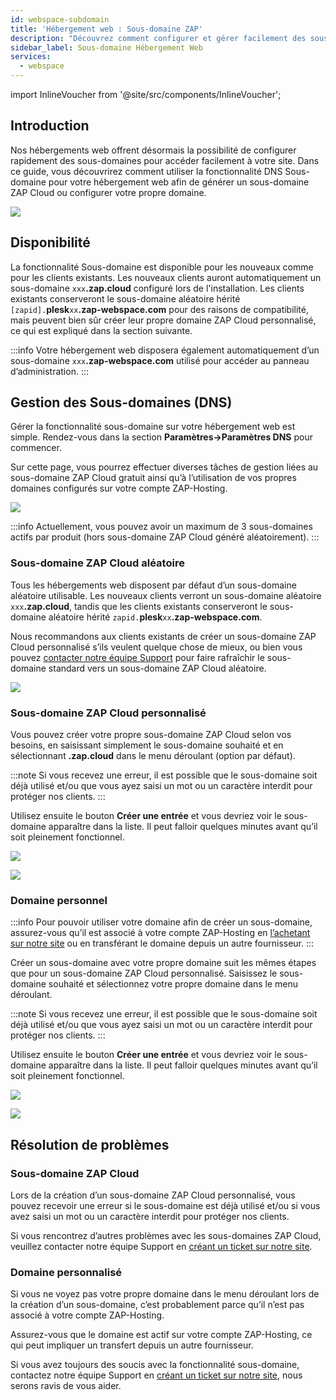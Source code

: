 ```yaml
---
id: webspace-subdomain
title: 'Hébergement web : Sous-domaine ZAP'
description: "Découvrez comment configurer et gérer facilement des sous-domaines pour votre hébergement web afin d'améliorer l'accès et la personnalisation de votre site → En savoir plus maintenant"
sidebar_label: Sous-domaine Hébergement Web
services:
  - webspace
---
```


import InlineVoucher from '@site/src/components/InlineVoucher';

## Introduction

Nos hébergements web offrent désormais la possibilité de configurer rapidement des sous-domaines pour accéder facilement à votre site. Dans ce guide, vous découvrirez comment utiliser la fonctionnalité DNS Sous-domaine pour votre hébergement web afin de générer un sous-domaine ZAP Cloud ou configurer votre propre domaine.

![](https://screensaver01.zap-hosting.com/index.php/s/RJTfQf9ARDkC3r4/preview)

<InlineVoucher />

## Disponibilité

La fonctionnalité Sous-domaine est disponible pour les nouveaux comme pour les clients existants. Les nouveaux clients auront automatiquement un sous-domaine `xxx`**.zap.cloud** configuré lors de l'installation. Les clients existants conserveront le sous-domaine aléatoire hérité `[zapid].`**plesk**`xx`**.zap-webspace.com** pour des raisons de compatibilité, mais peuvent bien sûr créer leur propre domaine ZAP Cloud personnalisé, ce qui est expliqué dans la section suivante.

:::info
Votre hébergement web disposera également automatiquement d’un sous-domaine `xxx`**.zap-webspace.com** utilisé pour accéder au panneau d’administration.
:::

## Gestion des Sous-domaines (DNS)

Gérer la fonctionnalité sous-domaine sur votre hébergement web est simple. Rendez-vous dans la section **Paramètres->Paramètres DNS** pour commencer.

Sur cette page, vous pourrez effectuer diverses tâches de gestion liées au sous-domaine ZAP Cloud gratuit ainsi qu’à l’utilisation de vos propres domaines configurés sur votre compte ZAP-Hosting.

![](https://screensaver01.zap-hosting.com/index.php/s/QZ4aJJLkKz59g9w/preview)

:::info
Actuellement, vous pouvez avoir un maximum de 3 sous-domaines actifs par produit (hors sous-domaine ZAP Cloud généré aléatoirement).
:::

### Sous-domaine ZAP Cloud aléatoire

Tous les hébergements web disposent par défaut d’un sous-domaine aléatoire utilisable. Les nouveaux clients verront un sous-domaine aléatoire `xxx`**.zap.cloud**, tandis que les clients existants conserveront le sous-domaine aléatoire hérité `zapid.`**plesk**`xx`**.zap-webspace.com**.

Nous recommandons aux clients existants de créer un sous-domaine ZAP Cloud personnalisé s’ils veulent quelque chose de mieux, ou bien vous pouvez [contacter notre équipe Support](https://zap-hosting.com/en/customer/support/) pour faire rafraîchir le sous-domaine standard vers un sous-domaine ZAP Cloud aléatoire.

![](https://screensaver01.zap-hosting.com/index.php/s/XbrGeT5mH98tPEj/preview)

### Sous-domaine ZAP Cloud personnalisé

Vous pouvez créer votre propre sous-domaine ZAP Cloud selon vos besoins, en saisissant simplement le sous-domaine souhaité et en sélectionnant **.zap.cloud** dans le menu déroulant (option par défaut).

:::note
Si vous recevez une erreur, il est possible que le sous-domaine soit déjà utilisé et/ou que vous ayez saisi un mot ou un caractère interdit pour protéger nos clients.
:::

Utilisez ensuite le bouton **Créer une entrée** et vous devriez voir le sous-domaine apparaître dans la liste. Il peut falloir quelques minutes avant qu’il soit pleinement fonctionnel.

![](https://screensaver01.zap-hosting.com/index.php/s/odqKSyzXRLi5zRx/preview)

![](https://screensaver01.zap-hosting.com/index.php/s/yWmt4j3nWEgbN6K/preview)

### Domaine personnel

:::info
Pour pouvoir utiliser votre domaine afin de créer un sous-domaine, assurez-vous qu’il est associé à votre compte ZAP-Hosting en [l’achetant sur notre site](https://zap-hosting.com/en/shop/product/domain/) ou en transférant le domaine depuis un autre fournisseur.
:::

Créer un sous-domaine avec votre propre domaine suit les mêmes étapes que pour un sous-domaine ZAP Cloud personnalisé. Saisissez le sous-domaine souhaité et sélectionnez votre propre domaine dans le menu déroulant.

:::note
Si vous recevez une erreur, il est possible que le sous-domaine soit déjà utilisé et/ou que vous ayez saisi un mot ou un caractère interdit pour protéger nos clients.
:::

Utilisez ensuite le bouton **Créer une entrée** et vous devriez voir le sous-domaine apparaître dans la liste. Il peut falloir quelques minutes avant qu’il soit pleinement fonctionnel.

![](https://screensaver01.zap-hosting.com/index.php/s/Xoe8c4T9TNpby27/preview)

![](https://screensaver01.zap-hosting.com/index.php/s/AX9yFSb3nRNoKiF/preview)

## Résolution de problèmes

### Sous-domaine ZAP Cloud

Lors de la création d’un sous-domaine ZAP Cloud personnalisé, vous pouvez recevoir une erreur si le sous-domaine est déjà utilisé et/ou si vous avez saisi un mot ou un caractère interdit pour protéger nos clients.

Si vous rencontrez d’autres problèmes avec les sous-domaines ZAP Cloud, veuillez contacter notre équipe Support en [créant un ticket sur notre site](https://zap-hosting.com/en/customer/support/).

### Domaine personnalisé

Si vous ne voyez pas votre propre domaine dans le menu déroulant lors de la création d’un sous-domaine, c’est probablement parce qu’il n’est pas associé à votre compte ZAP-Hosting.

Assurez-vous que le domaine est actif sur votre compte ZAP-Hosting, ce qui peut impliquer un transfert depuis un autre fournisseur.

Si vous avez toujours des soucis avec la fonctionnalité sous-domaine, contactez notre équipe Support en [créant un ticket sur notre site](https://zap-hosting.com/en/customer/support/), nous serons ravis de vous aider.

<InlineVoucher />